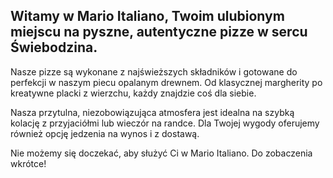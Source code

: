 
## Witamy w <strong>Mario Italiano</strong>, Twoim ulubionym miejscu na pyszne, autentyczne pizze w sercu Świebodzina.

Nasze pizze są wykonane z najświeższych składników i gotowane do perfekcji w naszym piecu opalanym drewnem. Od klasycznej margherity po kreatywne placki z wierzchu, każdy znajdzie coś dla siebie.


Nasza przytulna, niezobowiązująca atmosfera jest idealna na szybką kolację z przyjaciółmi lub wieczór na randce. Dla Twojej wygody oferujemy również opcję jedzenia na wynos i z dostawą.

Nie możemy się doczekać, aby służyć Ci w Mario Italiano. Do zobaczenia wkrótce!

